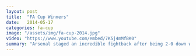 ```yaml
---
layout: post
title:  "FA Cup Winners"
date:   2014-05-17
categories: fa-cup
image: "/assets/img/fa-cup-2014.jpg"
video: "https://www.youtube.com/embed/7K5j4mMfBK0"
summary: "Arsenal staged an incredible fightback after being 2-0 down within 10 minutes against Hull. Santi Cazorla's wonderful freekick put Arsenal back in contention before Koscielny equalised shortly before full time. Aaron Ramsey scored the winner in extra time."
---
```

